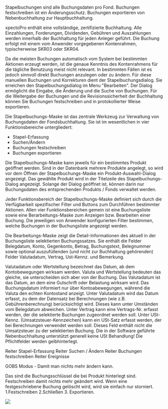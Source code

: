Stapelbuchungen sind alle Buchungsdaten pro Fond.
Buchungen festschreiben ist ein Änderungsschutz.
Buchungen exportieren von Nebenbuchhaltung zur Hauptbuchhaltung.

xpectoPro enthält eine vollständige, zertifizierte Buchhaltung. Alle Einzahlungen, Forderungen, Dividenden, Gebühren und Auszahlungen werden innerhalb der Buchhaltung für jeden Anleger geführt. Die Buchung erfolgt mit einem vom Anwender vorgegebenen Kontenrahmen, typischerweise SKR03 oder SKR04.

Da die meisten Buchungen automatisch vom System bei bestimmten Aktionen erzeugt werden, ist die genaue Kenntnis des Kontenrahmens für die tägliche Benutzung meist nicht relevant. In bestimmten Fällen ist es jedoch sinnvoll direkt Buchungen anzulegen oder zu ändern. Für diese manuellen Buchungen und Korrekturen dient der Stapelbuchungsdialog.
Sie erreichen den Stapelbuchungsdialog im Menu "Bearbeiten". Der Dialog ermöglicht die Eingabe, die Änderung und die Suche von Buchungen. Für die Weitergabe der Buchungen und die Revisionssicherheit der Buchhaltung können Sie Buchungen festschreiben und in protokollierter Weise exportieren.

Die Stapelbuchungs-Maske ist das zentrale Werkzeug zur Verwaltung von Buchungsdaten der Fondsbuchhaltung. Sie ist im wesentlichen in vier Funktionsbereiche untergliedert:
 
 - Stapel-Erfassung
 -  Suchen/Ändern
 -  Buchungen festschreiben
 -  Buchungen exportieren
 
Die Stapelbuchungs-Maske kann jeweils für ein bestimmtes Produkt geöffnet werden. Sind in der Datenbank mehrere Produkte angelegt, so wird vor dem Öffnen der Stapelbuchungs-Maske ein Produkt-Auswahl-Dialog angezeigt. Das gewählte Produkt wird in der Titelzeile des Stapelbuchungs-Dialog angezeigt. Solange der Dialog geöffnet ist, können darin nur Buchungsdaten des entsprechenden Produkts / Fonds verwaltet werden.

 Jeder Funktionsbereich der Stapelbuchungs-Maske definiert sich durch die Verfügbarkeit spezifischer Filter und Buttons zum Durchführen bestimmter Aktionen. Allen vier Funktionsbereichen gemein ist eine Buchungsliste sowie eine Berarbeitungs-Maske zum Anzeigen bzw. Bearbeiten einer Buchung. Die jeweiligen von Anwender konfigurierten Filter bestimmen, welche Buchungen in der Buchungsliste angezeigt werden. 

Die Bearbeitungs-Maske zeigt die Detail-Informationen des aktuell in der Buchungsliste selektierten Buchungssatzes. Sie enthält die Felder Belegdatum, Konto, Gegenkonto, Betrag, Buchungstext, Belegnummer sowie optional auszufüllenden (und nicht zur Buchhaltung gehörenden) Felder Valutadatum, Vertrag, Ust-Kennz. und Bemerkung. 

Valutadatum oder Wertstellung bezeichnet das Datum, ab dem Kontobewegungen wirksam werden. Valuta und Wertstellung bedeuten das gleiche, sie unterscheiden sich aber von der Buchung. Das Valutadatum ist das Datum, an dem eine Gutschrift oder Belastung wirksam wird. Das Buchungsdatum informiert nur über Kontoabewegungen, während die Valuta den echten Kontostand anzeigt. 
Unter Valutadatum wird das Datum erfasst, zu dem der Datensatz bei Berechnungen (wie z.B. Gebührenberechnung) berücksichtigt wird. Dieses kann unter Umständen vom Belegdatum abweichen. Unter Vertrag kann eine Vertrags-Nr. erfasst werden, der die selektierte Buchungen zugeordnet werden soll. Unter USt-Kennz. (Umsatzsteuer-Kennzeichen) kann ein USt-Satz erfasst werden, der bei Berechnungen verwendet werden soll. Dieses Feld enthält nicht die Umsatzsteuer zu der selektierten Buchung. 
Die in der Software geführte Nebenbuchhaltung unterstützt generell keine USt Behandlung!
Die Pflichtfelder werden gelbhinterlegt. 

Reiter Stapel-Erfassung
Reiter Suchen / Ändern
Reiter Buchungen festschreiben
Reiter Ereignisse

GOBS Modus - Damit man nichts mehr ändern kann.
 
Das sind die Buchungsschlüssel die bei Produkt hinterlegt sind. 
Festschreiben damit nichts mehr geändert wird.
Wenn eine festgeschriebene Buchung gelöscht wird, wird sie einfach nur storniert.
1.Festschreiben 2.Schließen 3. Exportieren.


![](http://xpecto.github.io/docs/img/img_1438170104386.png)